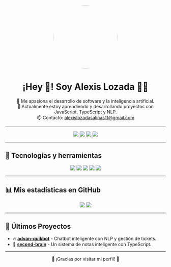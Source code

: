 <p align="center">
  <img src="https://avatars.githubusercontent.com/u/73295269?v=4" width="200" height="200" style="border-radius:50%;">
</p>


<h1 align="center"> ¡Hey 👋! Soy Alexis Lozada 🧑‍💻 </h1>

<p align="center">
  🌱 Me apasiona el desarrollo de software y la inteligencia artificial.  
  <br>
  🚀 Actualmente estoy aprendiendo y desarrollando proyectos con JavaScript, TypeScript y NLP.  
  <br>
  📫 Contacto: <a href="mailto:alexislozadasalinas11@gmail.com">alexislozadasalinas11@gmail.com</a>
</p>

---

<p align="center">
  <a href="https://twitch.tv/TU_USUARIO" target="_blank">
    <img src="https://img.shields.io/badge/Twitch-%239146FF.svg?&style=for-the-badge&logo=twitch&logoColor=white" />
  </a>
  <a href="https://youtube.com/TU_CANAL" target="_blank">
    <img src="https://img.shields.io/badge/YouTube-%23FF0000.svg?&style=for-the-badge&logo=youtube&logoColor=white" />
  </a>
  <a href="https://instagram.com/TU_USUARIO" target="_blank">
    <img src="https://img.shields.io/badge/Instagram-%23E4405F.svg?&style=for-the-badge&logo=instagram&logoColor=white" />
  </a>
  <a href="https://twitter.com/TU_USUARIO" target="_blank">
    <img src="https://img.shields.io/badge/Twitter-%231DA1F2.svg?&style=for-the-badge&logo=twitter&logoColor=white" />
  </a>
</p>

---

## 🚀 Tecnologías y herramientas
<p align="center">
  <img src="https://img.shields.io/badge/JavaScript-F7DF1E?style=for-the-badge&logo=javascript&logoColor=black">
  <img src="https://img.shields.io/badge/TypeScript-007ACC?style=for-the-badge&logo=typescript&logoColor=white">
  <img src="https://img.shields.io/badge/Node.js-43853D?style=for-the-badge&logo=node.js&logoColor=white">
  <img src="https://img.shields.io/badge/Python-3776AB?style=for-the-badge&logo=python&logoColor=white">
  <img src="https://img.shields.io/badge/GitHub-181717?style=for-the-badge&logo=github&logoColor=white">
</p>

---

## 📊 Mis estadísticas en GitHub
<p align="center">
  <img src="https://github-readme-stats.vercel.app/api?username=Alexis-Lozada&show_icons=true&theme=radical">
  <img src="https://github-readme-stats.vercel.app/api/top-langs/?username=Alexis-Lozada&layout=compact&theme=radical">
</p>

---

## 🚀 Últimos Proyectos
- 🔥 [**advan-quikbot**](https://github.com/Alexis-Lozada/advan-quikbot) - Chatbot inteligente con NLP y gestión de tickets.
- 🧠 [**second-brain**](https://github.com/Alexis-Lozada/second-brain) - Un sistema de notas inteligente con TypeScript.

---

<p align="center">🌟 ¡Gracias por visitar mi perfil! 🚀</p>
